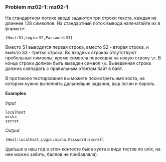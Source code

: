 ### Problem mz02-1: mz02-1

На стандартном потоке вводе задаются три строки текста, каждая не длиннее 128 символов. На стандартный поток вывода напечатайте их в формате:

```
[Host:S1,Login:S2,Password:S3]
```

Вместо S1 выводится первая строка, вместо S2 - вторая строка, и вместо S3 - третья строка. Во входных строках отсутствуют пробельные символы, кроме символа переходна на новую строку ```\n```. В конце строки должен быть выведен символ ```\n```. Выведенная строка должна совпадать с правильным ответом байт в байт.

В протоколе тестирования вы можете посмотреть имя хоста, на котором нужно выполнять дальнейшие задания, ваш логин и пароль.

**Examples**

_Input_

```
localhost
misha
secret
```

_Output_

```
[Host:localhost,Login:misha,Password:secret]
```  
    
(дальше в наш год в этом контесте была хуета в виде тестов по unix, на нее можно забить, баллов не прибавляла)
